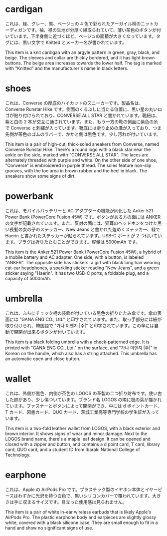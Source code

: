 # cardigan

これは、緑、グレー、黒、ベージュの 4 色で彩られたアーガイル柄のニットカーディガンです。袖、襟の生地が分厚く縁取られていて、薄い茶色のボタンが付いています。下半身側に近づくほど、ベージュの面積が大きくなっています。タグには、黒い文字で Knitted とメーカー名が書かれています。

This item is a knit cardigan with an argyle pattern in green, gray, black, and beige. The sleeves and collar are thickly bordered, and it has light brown buttons. The beige area increases towards the lower half. The tag is marked with "Knitted" and the manufacturer's name in black letters.

# shoes

これは、Converse の厚底のハイカットのスニーカーです。製品名は、 Converse Runstar Hike です。側面のくるぶしに当たる位置に、黒い星の丸いロゴが貼り付けられており、CONVERSE ALL STAR と書かれています。靴紐は、紫と白の 2 本が交互に通されています。また、もう一方の靴の側面に紫色の糸で Converse と刺繍が入っています。靴底には滑り止めの溝が入っており、つま先側が茶色のゴムのラバーで、かかと側は黒色です。少し汚れが付いています。

This item is a pair of high-cut, thick-soled sneakers from Converse, named Converse Runstar Hike. There's a round logo with a black star near the ankle on the side, marked with "CONVERSE ALL STAR". The laces are alternately threaded with purple and white. On the other side of one shoe, "Converse" is embroidered in purple thread. The soles feature non-slip grooves, with the toe area in brown rubber and the heel in black. The sneakers show some signs of dirt.

# powerbank

これは、モバイルバッテリーと AC アダプターの機能が同化した Anker 521 Power Bank (PowerCore Fusion 45W) です。ボタンがある方の面には ANKER の文字が記載されています。また、反対の面には、猫耳のヘッドホンをつけた黒い長髪の女の子のステッカー、New Jeans と書かれた煌めくステッカー、緑で Haerin と書かれたステッカーが貼られています。USB-C ポートが 2 つ付いています。プラグは折りたたむことができます。容量は 5000mAh です。

This item is the Anker 521 Power Bank (PowerCore Fusion 45W), a hybrid of a mobile battery and AC adapter. One side, with a button, is labeled "ANKER". The opposite side has stickers: a girl with black long hair wearing cat-ear headphones, a sparkling sticker reading "New Jeans", and a green sticker saying "Haerin". It has two USB-C ports, a foldable plug, and a capacity of 5000mAh.

# umbrella

これは、ふちにチェック柄の装飾が付いている黒色の折りたたみ傘です。傘の表面には "GANA ENG CO., Ltd." と印字されています。また、取っ手部分には紐が取り付けられ、韓国語で "가나 이엔지 |주|" と印字されています。この傘には自動で開閉が出来るボタンが付いています。

This item is a black folding umbrella with a check-patterned edge. It is printed with "GANA ENG CO., Ltd." on the surface, and "가나 이엔지 |주|" in Korean on the handle, which also has a string attached. This umbrella has an automatic open and close button.

# wallet

これは、外側が黒色、内側が茶色の LOGOS の革製の二つ折り財布です。使い古した跡があり、少し傷ついています。ブランド名 LOGOS の隣に楓の葉が描かれています。ファスナーとボタンによって開閉ができ、中には d ポイントカード、T カード、図書カード、QUO カード、茨城工業高等専門学校の学生証が入っています。

This item is a two-fold leather wallet from LOGOS, with a black exterior and brown interior. It shows signs of wear and minor damage. Next to the LOGOS brand name, there's a maple leaf design. It can be opened and closed with a zipper and button, and contains a d point card, T card, library card, QUO card, and a student ID from Ibaraki National College of Technology.

# earphone

これは、Apple の AirPods Pro です。プラスチック製のイヤホン本体とイヤーピースはわずかに光沢を持つ白色で、黒いシリコンカバーで覆われています。大きさは手に収まるサイズです。目立った使用感は見られません。

This item is a pair of white in-ear wireless earbuds that is likely Apple's AirPods Pro. The plastic earphone body and earpieces are slightly glossy white, covered with a black silicone case. They are small enough to fit in a hand and show no significant signs of use.
